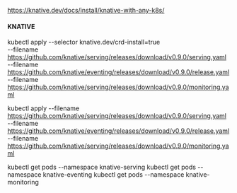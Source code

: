 
https://knative.dev/docs/install/knative-with-any-k8s/



#### KNATIVE


   kubectl apply --selector knative.dev/crd-install=true \
   --filename https://github.com/knative/serving/releases/download/v0.9.0/serving.yaml \
   --filename https://github.com/knative/eventing/releases/download/v0.9.0/release.yaml \
   --filename https://github.com/knative/serving/releases/download/v0.9.0/monitoring.yaml
   
   
   
   kubectl apply --filename https://github.com/knative/serving/releases/download/v0.9.0/serving.yaml \
   --filename https://github.com/knative/eventing/releases/download/v0.9.0/release.yaml \
   --filename https://github.com/knative/serving/releases/download/v0.9.0/monitoring.yaml
   
   
   kubectl get pods --namespace knative-serving
   kubectl get pods --namespace knative-eventing
   kubectl get pods --namespace knative-monitoring

